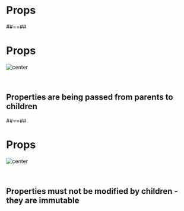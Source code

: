 <!-- .slide: class="transition bg-pink" -->

# Props

##==##

# Props

![center](./assets/images/props-1.png)

<br/>

## Properties are being passed from parents to children

##==##

# Props

![center](./assets/images/props-2.png)

<br/>

## Properties must not be modified by children - they are immutable

